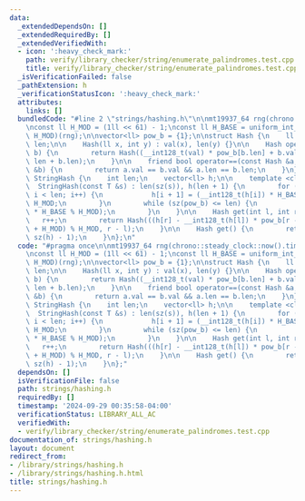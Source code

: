 ```yaml
---
data:
  _extendedDependsOn: []
  _extendedRequiredBy: []
  _extendedVerifiedWith:
  - icon: ':heavy_check_mark:'
    path: verify/library_checker/string/enumerate_palindromes.test.cpp
    title: verify/library_checker/string/enumerate_palindromes.test.cpp
  _isVerificationFailed: false
  _pathExtension: h
  _verificationStatusIcon: ':heavy_check_mark:'
  attributes:
    links: []
  bundledCode: "#line 2 \"strings/hashing.h\"\n\nmt19937_64 rng(chrono::steady_clock::now().time_since_epoch().count());\n\
    \nconst ll H_MOD = (1ll << 61) - 1;\nconst ll H_BASE = uniform_int_distribution<ll>(0,\
    \ H_MOD)(rng);\n\nvector<ll> pow_b = {1};\n\nstruct Hash {\n    ll val;\n    int\
    \ len;\n\n    Hash(ll x, int y) : val(x), len(y) {}\n\n    Hash operator+(Hash\
    \ b) {\n        return Hash((__int128_t(val) * pow_b[b.len] + b.val) % H_MOD,\
    \ len + b.len);\n    }\n\n    friend bool operator==(const Hash &a, const Hash\
    \ &b) {\n        return a.val == b.val && a.len == b.len;\n    }\n};\n\nstruct\
    \ StringHash {\n    int len;\n    vector<ll> h;\n\n    template <class T>\n  \
    \  StringHash(const T &s) : len(sz(s)), h(len + 1) {\n        for (int i = 0;\
    \ i < len; i++) {\n            h[i + 1] = (__int128_t(h[i]) * H_BASE + s[i]) %\
    \ H_MOD;\n        }\n        while (sz(pow_b) <= len) {\n            pow_b.push_back(__int128_t(pow_b.back())\
    \ * H_BASE % H_MOD);\n        }\n    }\n\n    Hash get(int l, int r) {\n     \
    \   r++;\n        return Hash(((h[r] - __int128_t(h[l]) * pow_b[r - l]) % H_MOD\
    \ + H_MOD) % H_MOD, r - l);\n    }\n\n    Hash get() {\n        return get(0,\
    \ sz(h) - 1);\n    }\n};\n"
  code: "#pragma once\n\nmt19937_64 rng(chrono::steady_clock::now().time_since_epoch().count());\n\
    \nconst ll H_MOD = (1ll << 61) - 1;\nconst ll H_BASE = uniform_int_distribution<ll>(0,\
    \ H_MOD)(rng);\n\nvector<ll> pow_b = {1};\n\nstruct Hash {\n    ll val;\n    int\
    \ len;\n\n    Hash(ll x, int y) : val(x), len(y) {}\n\n    Hash operator+(Hash\
    \ b) {\n        return Hash((__int128_t(val) * pow_b[b.len] + b.val) % H_MOD,\
    \ len + b.len);\n    }\n\n    friend bool operator==(const Hash &a, const Hash\
    \ &b) {\n        return a.val == b.val && a.len == b.len;\n    }\n};\n\nstruct\
    \ StringHash {\n    int len;\n    vector<ll> h;\n\n    template <class T>\n  \
    \  StringHash(const T &s) : len(sz(s)), h(len + 1) {\n        for (int i = 0;\
    \ i < len; i++) {\n            h[i + 1] = (__int128_t(h[i]) * H_BASE + s[i]) %\
    \ H_MOD;\n        }\n        while (sz(pow_b) <= len) {\n            pow_b.push_back(__int128_t(pow_b.back())\
    \ * H_BASE % H_MOD);\n        }\n    }\n\n    Hash get(int l, int r) {\n     \
    \   r++;\n        return Hash(((h[r] - __int128_t(h[l]) * pow_b[r - l]) % H_MOD\
    \ + H_MOD) % H_MOD, r - l);\n    }\n\n    Hash get() {\n        return get(0,\
    \ sz(h) - 1);\n    }\n};"
  dependsOn: []
  isVerificationFile: false
  path: strings/hashing.h
  requiredBy: []
  timestamp: '2024-09-29 00:35:58-04:00'
  verificationStatus: LIBRARY_ALL_AC
  verifiedWith:
  - verify/library_checker/string/enumerate_palindromes.test.cpp
documentation_of: strings/hashing.h
layout: document
redirect_from:
- /library/strings/hashing.h
- /library/strings/hashing.h.html
title: strings/hashing.h
---
```

